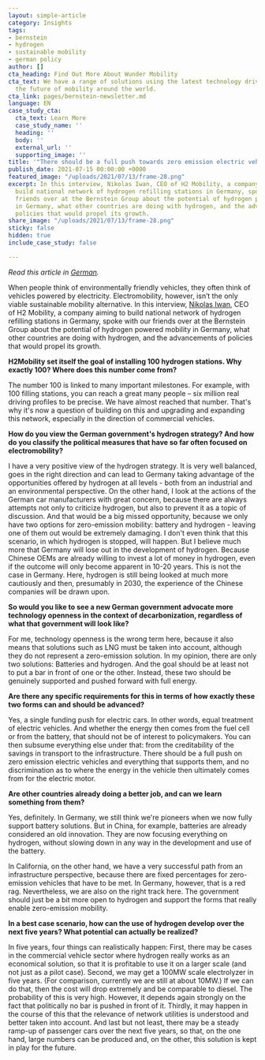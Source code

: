 ```yaml
---
layout: simple-article
category: Insights
tags:
- bernstein
- hydrogen
- sustainable mobility
- german policy
author: []
cta_heading: Find Out More About Wunder Mobility
cta_text: We have a range of solutions using the latest technology driving forward
  the future of mobility around the world.
cta_link: pages/bernstein-newsletter.md
language: EN
case_study_cta:
  cta_text: Learn More
  case_study_name: ''
  heading: ''
  body: ''
  external_url: ''
  supporting_image: ''
title: '"There should be a full push towards zero emission electric vehicles."'
publish_date: 2021-07-15 00:00:00 +0000
featured_image: "/uploads/2021/07/13/frame-28.png"
excerpt: In this interview, Nikolas Iwan, CEO of H2 Mobility, a company aiming to
  build national network of hydrogen refilling stations in Germany, spoke with our
  friends over at the Bernstein Group about the potential of hydrogen powered mobility
  in Germany, what other countries are doing with hydrogen, and the advancements of
  policies that would propel its growth.
share_image: "/uploads/2021/07/13/frame-28.png"
sticky: false
hidden: true
include_case_study: false

---
```

_Read this article in_ [_German_](https://bernstein-group.com/de/2021/07/14/es-sollte-einen-vollen-push-auf-die-zero-emission-electric-vehicles-geben/)_._

When people think of environmentally friendly vehicles, they often think of vehicles powered by electricity. Electromobility, however, isn’t the only viable sustainable mobility alternative. In this interview, [Nikolas Iwan](https://www.linkedin.com/in/nikolasiwan/#), CEO of H2 Mobility, a company aiming to build national network of hydrogen refilling stations in Germany, spoke with our friends over at the Bernstein Group about the potential of hydrogen powered mobility in Germany, what other countries are doing with hydrogen, and the advancements of policies that would propel its growth.

**H2Mobility set itself the goal of installing 100 hydrogen stations. Why exactly 100? Where does this number come from?**

The number 100 is linked to many important milestones. For example, with 100 filling stations, you can reach a great many people – six million real driving profiles to be precise. We have almost reached that number. That's why it's now a question of building on this and upgrading and expanding this network, especially in the direction of commercial vehicles.

**How do you view the German government's hydrogen strategy? And how do you classify the political measures that have so far often focused on electromobility?**

I have a very positive view of the hydrogen strategy. It is very well balanced, goes in the right direction and can lead to Germany taking advantage of the opportunities offered by hydrogen at all levels - both from an industrial and an environmental perspective. On the other hand, I look at the actions of the German car manufacturers with great concern, because there are always attempts not only to criticize hydrogen, but also to prevent it as a topic of discussion. And that would be a big missed opportunity, because we only have two options for zero-emission mobility: battery and hydrogen - leaving one of them out would be extremely damaging. I don't even think that this scenario, in which hydrogen is stopped, will happen. But I believe much more that Germany will lose out in the development of hydrogen. Because Chinese OEMs are already willing to invest a lot of money in hydrogen, even if the outcome will only become apparent in 10-20 years. This is not the case in Germany. Here, hydrogen is still being looked at much more cautiously and then, presumably in 2030, the experience of the Chinese companies will be drawn upon.

**So would you like to see a new German government advocate more technology openness in the context of decarbonization, regardless of what that government will look like?**

For me, technology openness is the wrong term here, because it also means that solutions such as LNG must be taken into account, although they do not represent a zero-emission solution. In my opinion, there are only two solutions: Batteries and hydrogen. And the goal should be at least not to put a bar in front of one or the other. Instead, these two should be genuinely supported and pushed forward with full energy.

**Are there any specific requirements for this in terms of how exactly these two forms can and should be advanced?**

Yes, a single funding push for electric cars. In other words, equal treatment of electric vehicles. And whether the energy then comes from the fuel cell or from the battery, that should not be of interest to policymakers. You can then subsume everything else under that: from the creditability of the savings in transport to the infrastructure. There should be a full push on zero emission electric vehicles and everything that supports them, and no discrimination as to where the energy in the vehicle then ultimately comes from for the electric motor.

**Are other countries already doing a better job, and can we learn something from them?**

Yes, definitely. In Germany, we still think we're pioneers when we now fully support battery solutions. But in China, for example, batteries are already considered an old innovation. They are now focusing everything on hydrogen, without slowing down in any way in the development and use of the battery.

In California, on the other hand, we have a very successful path from an infrastructure perspective, because there are fixed percentages for zero-emission vehicles that have to be met. In Germany, however, that is a red rag. Nevertheless, we are also on the right track here. The government should just be a bit more open to hydrogen and support the forms that really enable zero-emission mobility.

**In a best case scenario, how can the use of hydrogen develop over the next five years? What potential can actually be realized?**

In five years, four things can realistically happen: First, there may be cases in the commercial vehicle sector where hydrogen really works as an economical solution, so that it is profitable to use it on a larger scale (and not just as a pilot case). Second, we may get a 100MW scale electrolyzer in five years. (For comparison, currently we are still at about 10MW.) If we can do that, then the cost will drop extremely and be comparable to diesel. The probability of this is very high. However, it depends again strongly on the fact that politically no bar is pushed in front of it. Thirdly, it may happen in the course of this that the relevance of network utilities is understood and better taken into account. And last but not least, there may be a steady ramp-up of passenger cars over the next five years, so that, on the one hand, large numbers can be produced and, on the other, this solution is kept in play for the future.
